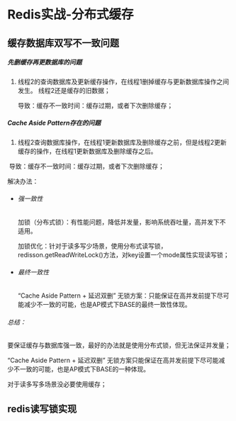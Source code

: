 # Redis实战-分布式缓存

## 缓存数据库双写不一致问题

##### 先删缓存再更数据库的问题

1. 线程2的查询数据库及更新缓存操作，在线程1删掉缓存与更新数据库操作之间发生。 线程2还是缓存的旧数据；

   导致：缓存不一致时间：缓存过期，或者下次删除缓存；

##### Cache Aside Pattern存在的问题

1. 线程2查询数据库操作，在线程1更新数据库及删除缓存之前，但是线程2更新缓存的操作，在线程1更新数据库及删除缓存之后。

​         导致：缓存不一致时间：缓存过期，或者下次删除缓存；

解决办法：

- ###### 强一致性

  加锁（分布式锁）：有性能问题，降低并发量，影响系统吞吐量，高并发下不适用。

  加锁优化：针对于读多写少场景，使用分布式读写锁，redisson.getReadWriteLock()方法，对key设置一个mode属性实现读写锁；

- ###### 最终一致性

  “Cache Aside Pattern + 延迟双删” 无锁方案：只能保证在高并发前提下尽可能减少不一致的可能，也是AP模式下BASE的最终一致性体现。



###### 总结：

要保证缓存与数据库强一致，最好的办法就是使用分布式锁，但无法保证并发量；

“Cache Aside Pattern + 延迟双删” 无锁方案只能保证在高并发前提下尽可能减少不一致的可能，也是AP模式下BASE的一种体现。

对于读多写多场景没必要使用缓存；

## redis读写锁实现